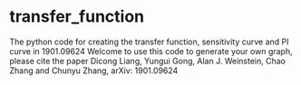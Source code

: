 # transfer_function
The python code for creating the transfer function, sensitivity curve and PI curve in 1901.09624
Welcome to use this code to generate your own graph, please cite the paper
Dicong Liang, Yungui Gong, Alan J. Weinstein, Chao Zhang and Chunyu Zhang, arXiv: 1901.09624
